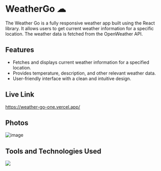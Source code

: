 # WeatherGo ☁ 


The Weather Go is a fully responsive weather app built using the React library.
It allows users to get current weather information for a specific location. The weather data is fetched from the OpenWeather API.

## Features

- Fetches and displays current weather information for a specified location.
- Provides temperature, description, and other relevant weather data.
- User-friendly interface with a clean and intuitive design.

## Live Link 

https://weather-go-one.vercel.app/

## Photos

![image](https://github.com/D-ivyanshu/WeatherGo/assets/93874215/a27567e1-674d-4ffc-97aa-147daba86c09)

## Tools and Technologies Used

 <a href="https://skillicons.dev">
    <img src="https://skillicons.dev/icons?i=html,css,js,nodejs,react,ts" />
  </a>
